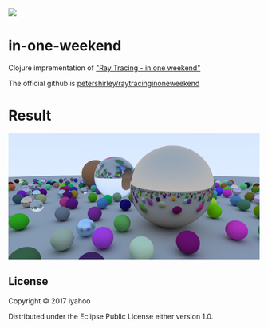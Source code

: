 <a href="https://gitmoji.carloscuesta.me">
    <img src="https://img.shields.io/badge/gitmoji-%20😜%20😍-FFDD67.svg?style=flat-square"
        t="Gitmoji">
</a>

# in-one-weekend

Clojure imprementation of ["Ray Tracing - in one weekend"](http://in1weekend.blogspot.jp/2016/01/ray-tracing-in-one-weekend.html)

The official github is [petershirley/raytracinginoneweekend](https://github.com/petershirley/raytracinginoneweekend)

# Result

![Sample](./image_log/13_large_out.png)

## License

Copyright © 2017 iyahoo

Distributed under the Eclipse Public License either version 1.0.
